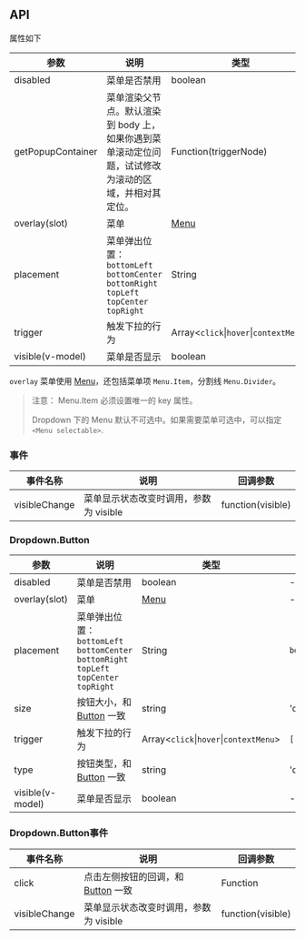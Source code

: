 ## API

属性如下

| 参数 | 说明 | 类型 | 默认值 |
| --- | --- | --- | --- |
| disabled | 菜单是否禁用 | boolean | - |
| getPopupContainer | 菜单渲染父节点。默认渲染到 body 上，如果你遇到菜单滚动定位问题，试试修改为滚动的区域，并相对其定位。 | Function(triggerNode) | `() => document.body` |
| overlay(slot) | 菜单 | [Menu](#/components/cn/menu) | - |
| placement | 菜单弹出位置：`bottomLeft` `bottomCenter` `bottomRight` `topLeft` `topCenter` `topRight` | String | `bottomLeft` |
| trigger | 触发下拉的行为 | Array&lt;`click`\|`hover`\|`contextMenu`> | `['hover']` |
| visible(v-model) | 菜单是否显示 | boolean | - |

`overlay` 菜单使用 [Menu](#/components/cn/menu/)，还包括菜单项 `Menu.Item`，分割线 `Menu.Divider`。

> 注意： Menu.Item 必须设置唯一的 key 属性。
>
> Dropdown 下的 Menu 默认不可选中。如果需要菜单可选中，可以指定 `<Menu selectable>`.

### 事件
| 事件名称 | 说明 | 回调参数 |
| --- | --- | --- |
| visibleChange | 菜单显示状态改变时调用，参数为 visible   | function(visible) |


### Dropdown.Button

| 参数 | 说明 | 类型 | 默认值 |
| --- | --- | --- | --- |
| disabled | 菜单是否禁用 | boolean | - |
| overlay(slot) | 菜单 | [Menu](#/components/cn/menu/) | - |
| placement | 菜单弹出位置：`bottomLeft` `bottomCenter` `bottomRight` `topLeft` `topCenter` `topRight` | String | `bottomLeft` |
| size | 按钮大小，和 [Button](#/components/cn/button/) 一致 | string | 'default' |
| trigger | 触发下拉的行为 | Array&lt;`click`\|`hover`\|`contextMenu`> | `['hover']` |
| type | 按钮类型，和 [Button](#/components/cn/button/) 一致 | string | 'default' |
| visible(v-model) | 菜单是否显示 | boolean | - |

### Dropdown.Button事件
| 事件名称 | 说明 | 回调参数 |
| --- | --- | --- |
| click | 点击左侧按钮的回调，和 [Button](#/components/cn/button/) 一致 | Function |
| visibleChange | 菜单显示状态改变时调用，参数为 visible   | function(visible) |
